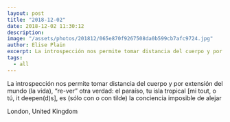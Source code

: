 ```yaml
---
layout: post
title: "2018-12-02"
date: 2018-12-02 11:30:12
description: 
image: "/assets/photos/201812/065e870f9267508da0b599cb7afc9724.jpg"
author: Elise Plain
excerpt: La introspección nos permite tomar distancia del cuerpo y por extensión del mundo (la vida), “re-ver” otra verdad: el paraíso, tu isla tropical [mi tout, o tú, it deepen(d)s], es (sólo con o con tilde) la conciencia imposible de alejar
tags: 
  - all
---
```


La introspección nos permite tomar distancia del cuerpo y por extensión del mundo (la vida), “re-ver” otra verdad: el paraíso, tu isla tropical [mi tout, o tú, it deepen(d)s], es (sólo con o con tilde) la conciencia imposible de alejar
<p></p>
London, United Kingdom